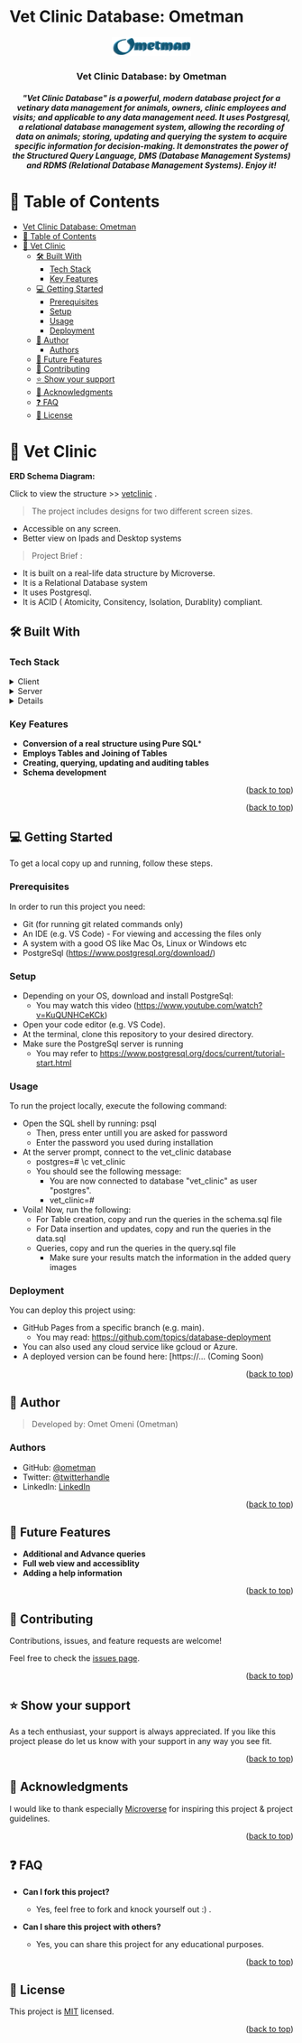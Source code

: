 # Vet Clinic Database: Ometman
<a name="readme-top"></a>

<div align="center">
  <img src="./ometman-logo.png" alt="logo" width="140"  height="auto" />
  <br/>
  <h3><b>Vet Clinic Database: by Ometman</b></h3>
  <h5>"Vet Clinic Database" is a powerful, modern database project for a vetinary data management for animals, owners, clinic employees and visits; and applicable to any data management need. It uses Postgresql, a relational database management system, allowing the recording of data on animals; storing, updating and querying the system to acquire specific information for decision-making. It demonstrates the power of the Structured Query Language, DMS (Database Management Systems) and RDMS (Relational Database Management Systems). Enjoy it!
</div>

# 📗 Table of Contents
- [Vet Clinic Database: Ometman](#vet-clinic-database-ometman)
- [📗 Table of Contents](#-table-of-contents)
- [📖 Vet Clinic ](#-vet-clinic-)
  - [🛠 Built With ](#-built-with-)
    - [Tech Stack ](#tech-stack-)
    - [Key Features ](#key-features-)
  - [💻 Getting Started ](#-getting-started-)
    - [Prerequisites](#prerequisites)
    - [Setup](#setup)
    - [Usage](#usage)
    - [Deployment](#deployment)
  - [👥 Author ](#-author-)
    - [Authors](#authors)
  - [🔭 Future Features ](#-future-features-)
  - [🤝 Contributing ](#-contributing-)
  - [⭐️ Show your support ](#️-show-your-support-)
  - [🙏 Acknowledgments ](#-acknowledgments-)
  - [❓ FAQ ](#-faq-)
  - [📝 License ](#-license-)


# 📖 Vet Clinic <a name="about-project"></a>

**ERD Schema Diagram:**

Click to view the structure >> [vetclinic](./vetclicnic.png) .

>The project includes designs for two different screen sizes.
- Accessible on any screen.
- Better view on Ipads and Desktop systems

>Project Brief :
 - It is built on a real-life data structure by Microverse.
 - It is a Relational Database system
 - It uses Postgresql.
 - It is ACID ( Atomicity, Consitency, Isolation, Durablity) compliant.

## 🛠 Built With <a name="built-with"></a>

### Tech Stack <a name="tech-stack"></a>

<details>
  <summary>Client</summary>
  <ul>
    <li>Pure SQL</>
    <li>Postgresql</li>
    <li>Database Management Server funtionalities</li>
    <li>Real-life structure</li>
  </ul>
</details>

<details>
  <summary>Server</summary>
  <ul>
    <li>PostgreSql Server</li>
    <li>Github Servers</li>
  </ul>
</details>

<details>
  <ul>
    <li>PostgreSql Database</li>
  </ul>
</details>

### Key Features <a name="key-features"></a>

- **Conversion of a real structure using Pure SQL***
- **Employs Tables and Joining of Tables**
- **Creating, querying, updating and auditing tables**
- **Schema development**

<p align="right">(<a href="#readme-top">back to top</a>)</p>


<p align="right">(<a href="#readme-top">back to top</a>)</p>


## 💻 Getting Started <a name="getting-started"></a>

To get a local copy up and running, follow these steps.

### Prerequisites

In order to run this project you need:
- Git (for running git related commands only)
- An IDE (e.g. VS Code) - For viewing and accessing the files only
- A system with a good OS like Mac Os, Linux or Windows etc
- PostgreSql (https://www.postgresql.org/download/)
  
### Setup

- Depending on your OS, download and install PostgreSql:
  - You may watch this video (https://www.youtube.com/watch?v=KuQUNHCeKCk)
- Open your code editor (e.g. VS Code).
- At the terminal, clone this repository to your desired directory.
- Make sure the PostgreSql server is running
  - You may refer to https://www.postgresql.org/docs/current/tutorial-start.html

### Usage
To run the project locally, execute the following command:
- Open the SQL shell by running: psql
  - Then, press enter untill you are asked for password
  - Enter the password you used during installation
- At the server prompt, connect to the vet_clinic database
  - postgres=# \c vet_clinic
  - You should see the following message:
    -  You are now connected to database "vet_clinic" as user "postgres".
    -  vet_clinic=#
- Voila! Now, run the following:
  - For Table creation, copy and run the queries in the schema.sql file
  - For Data insertion and updates, copy and run the queries in the data.sql
  - Queries, copy and run the queries in the query.sql file  
    - Make sure your results match the information in the added query images   

### Deployment
You can deploy this project using:
- GitHub Pages from a specific branch (e.g. main).
  - You may read: https://github.com/topics/database-deployment
- You can also used any cloud service like gcloud or Azure.
- A deployed version can be found here:
[https://... (Coming Soon)

<p align="right">(<a href="#readme-top">back to top</a>)</p>

## 👥 Author <a name="authors"></a>

> Developed by: Omet Omeni (Ometman)

### Authors
- GitHub: [@ometman](https://github.com/ometman)
- Twitter: [@twitterhandle](https://twitter.com/ometman)
- LinkedIn: [LinkedIn](https://www.linkedin.com/in/ometman/)

<p align="right">(<a href="#readme-top">back to top</a>)</p>

## 🔭 Future Features <a name="future-features"></a>

- **Additional and Advance queries**
- **Full web view and accessiblity**
- **Adding a help information**

<p align="right">(<a href="#readme-top">back to top</a>)</p>

## 🤝 Contributing <a name="contributing"></a>

Contributions, issues, and feature requests are welcome!

Feel free to check the [issues page](https://github.com/ometman/vet-clinic/issues).

<p align="right">(<a href="#readme-top">back to top</a>)</p>


## ⭐️ Show your support <a name="support"></a>

As a tech enthusiast, your support is always appreciated. If you like this project please do let us know with your support in any way you see fit.

<p align="right">(<a href="#readme-top">back to top</a>)</p>


## 🙏 Acknowledgments <a name="acknowledgements"></a>

I would like to thank especially [Microverse](https://www.microverse.org/) for inspiring this project & project guidelines.

<p align="right">(<a href="#readme-top">back to top</a>)</p>


## ❓ FAQ <a name="faq"></a>
- **Can I fork this project?**
  - Yes, feel free to fork and knock yourself out :) . 

- **Can I share this project with others?**
  - Yes, you can share this project for any educational purposes. 

<p align="right">(<a href="#readme-top">back to top</a>)</p>


## 📝 License <a name="license"></a>
This project is [MIT](./LICENSE) licensed.

<p align="right">(<a href="#readme-top">back to top</a>)</p>
